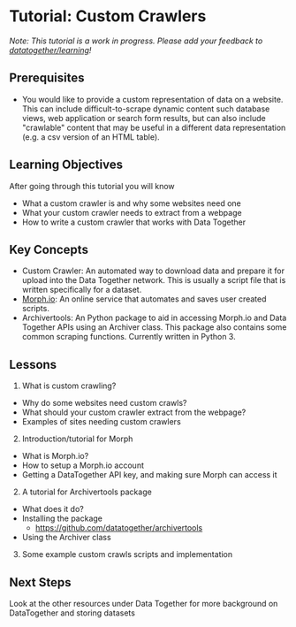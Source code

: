 # Tutorial: Custom Crawlers

_Note: This tutorial is a work in progress. Please add your feedback to [datatogether/learning](https://github.com/datatogether/learning/issues)!_

## Prerequisites

* You would like to provide a custom representation of data on a website. This can include difficult-to-scrape dynamic content such database views, web application or search form results, but can also include "crawlable" content that may be useful in a different data representation (e.g. a csv version of an HTML table).

## Learning Objectives

After going through this tutorial you will know

* What a custom crawler is and why some websites need one
* What your custom crawler needs to extract from a webpage
* How to write a custom crawler that works with Data Together

## Key Concepts

* Custom Crawler:  An automated way to download data and prepare it for upload into the Data Together network. This is usually a script file that is written specifically for a dataset.
* [Morph.io](https://morph.io/): An online service that automates and saves user created scripts.
* Archivertools: An Python package to aid in accessing Morph.io and Data Together APIs using an Archiver class. This package also contains some common scraping functions. Currently written in Python 3.


## Lessons

1. What is custom crawling?
  *	Why do some websites need custom crawls?
  *	What should your custom crawler extract from the webpage?
  * Examples of sites needing custom crawlers
2. Introduction/tutorial for Morph
  * What is Morph.io?
  * How to setup a Morph.io account
  * Getting a DataTogether API key, and making sure Morph can access it
2. 	A tutorial for Archivertools package
  *	What does it do?
  *	Installing the package
    * <https://github.com/datatogether/archivertools>
  * Using the Archiver class
3.	Some example custom crawls scripts and implementation

## Next Steps
Look at the other resources under Data Together for more background on DataTogether and storing datasets
